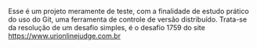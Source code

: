 Esse é um projeto meramente de teste, com a finalidade de estudo prático do uso do Git, uma ferramenta de controle de versão distribuído. Trata-se da resolução de um desafio simples, é o desafio 1759 do site https://www.urionlinejudge.com.br
